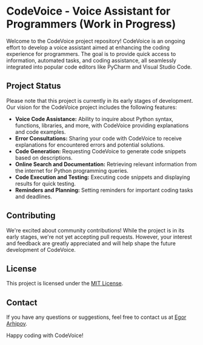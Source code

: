 # CodeVoice - Voice Assistant for Programmers (Work in Progress)

Welcome to the CodeVoice project repository! CodeVoice is an ongoing effort to develop a voice assistant aimed at enhancing the coding experience for programmers. The goal is to provide quick access to information, automated tasks, and coding assistance, all seamlessly integrated into popular code editors like PyCharm and Visual Studio Code.

## Project Status

Please note that this project is currently in its early stages of development. Our vision for the CodeVoice project includes the following features:

- **Voice Code Assistance:** Ability to inquire about Python syntax, functions, libraries, and more, with CodeVoice providing explanations and code examples.
- **Error Consultations:** Sharing your code with CodeVoice to receive explanations for encountered errors and potential solutions.
- **Code Generation:** Requesting CodeVoice to generate code snippets based on descriptions.
- **Online Search and Documentation:** Retrieving relevant information from the internet for Python programming queries.
- **Code Execution and Testing:** Executing code snippets and displaying results for quick testing.
- **Reminders and Planning:** Setting reminders for important coding tasks and deadlines.

## Contributing

We're excited about community contributions! While the project is in its early stages, we're not yet accepting pull requests. However, your interest and feedback are greatly appreciated and will help shape the future development of CodeVoice.

## License

This project is licensed under the [MIT License](LICENSE).

## Contact

If you have any questions or suggestions, feel free to contact us at [Egor Arhipov](https://t.me/Eg_Arh).

Happy coding with CodeVoice!
